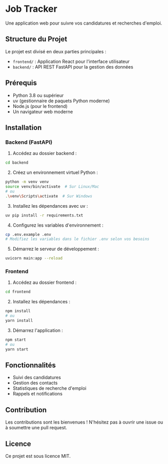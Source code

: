 # Job Tracker

Une application web pour suivre vos candidatures et recherches d'emploi.

## Structure du Projet

Le projet est divisé en deux parties principales :

- `frontend/` : Application React pour l'interface utilisateur
- `backend/` : API REST FastAPI pour la gestion des données

## Prérequis

- Python 3.8 ou supérieur
- uv (gestionnaire de paquets Python moderne)
- Node.js (pour le frontend)
- Un navigateur web moderne

## Installation

### Backend (FastAPI)

1. Accédez au dossier backend :
```bash
cd backend
```

2. Créez un environnement virtuel Python :
```bash
python -m venv venv
source venv/bin/activate  # Sur Linux/Mac
# ou
.\venv\Scripts\activate  # Sur Windows
```

3. Installez les dépendances avec uv :
```bash
uv pip install -r requirements.txt
```

4. Configurez les variables d'environnement :
```bash
cp .env.example .env
# Modifiez les variables dans le fichier .env selon vos besoins
```

5. Démarrez le serveur de développement :
```bash
uvicorn main:app --reload
```

### Frontend

1. Accédez au dossier frontend :
```bash
cd frontend
```

2. Installez les dépendances :
```bash
npm install
# ou
yarn install
```

3. Démarrez l'application :
```bash
npm start
# ou
yarn start
```

## Fonctionnalités

- Suivi des candidatures
- Gestion des contacts
- Statistiques de recherche d'emploi
- Rappels et notifications

## Contribution

Les contributions sont les bienvenues ! N'hésitez pas à ouvrir une issue ou à soumettre une pull request.

## Licence

Ce projet est sous licence MIT. 